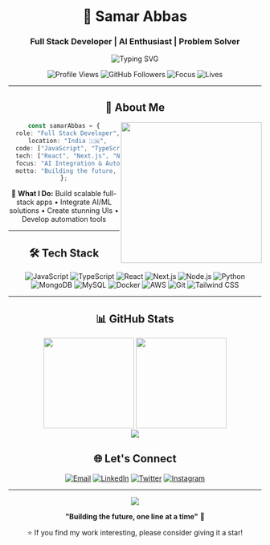 <div align="center">
  
# 🚀 Samar Abbas
### Full Stack Developer | AI Enthusiast | Problem Solver

<img src="https://readme-typing-svg.demolab.com?font=Fira+Code&size=22&duration=3000&pause=1000&color=00D9FF&center=true&vCenter=true&width=600&lines=Hi+%F0%9F%91%8B%2C+I'm+Samar+Abbas;Full+Stack+Developer+%F0%9F%92%BB;Building+Amazing+Digital+Experiences+%E2%9C%A8;AI+%26+Automation+Enthusiast+%F0%9F%A4%96;Let's+Build+Something+Incredible!" alt="Typing SVG" />

<p align="center">
  <img src="https://komarev.com/ghpvc/?username=samar-abbas-786&label=Profile+Views&color=00d9ff&style=flat-square" alt="Profile Views" />
  <img src="https://img.shields.io/github/followers/samar-abbas-786?label=Followers&style=flat-square&color=00d9ff" alt="GitHub Followers" />
  <img src="https://img.shields.io/badge/Focus-Full%20Stack%20Development-00d9ff?style=flat-square" alt="Focus" />
  <img src="https://img.shields.io/badge/Lives-India-00d9ff?style=flat-square" alt="Lives" />
</p>

---

## 🌟 About Me

<img align="right" src="https://user-images.githubusercontent.com/74038190/229223263-cf2e4b07-2615-4f87-9c38-e37600f8381a.gif" width="280"/>

```typescript
const samarAbbas = {
  role: "Full Stack Developer",
  location: "India 🇮🇳",
  code: ["JavaScript", "TypeScript", "Python", "Java", "C++"],
  tech: ["React", "Next.js", "Node.js", "MongoDB"],
  focus: "AI Integration & Automation",
  motto: "Building the future, one line at a time"
};
```

🚀 **What I Do:** Build scalable full-stack apps • Integrate AI/ML solutions • Create stunning UIs • Develop automation tools

---

## 🛠️ Tech Stack

<div align="center">

![JavaScript](https://img.shields.io/badge/JavaScript-F7DF1E?style=for-the-badge&logo=javascript&logoColor=black)
![TypeScript](https://img.shields.io/badge/TypeScript-007ACC?style=for-the-badge&logo=typescript&logoColor=white)
![React](https://img.shields.io/badge/React-20232A?style=for-the-badge&logo=react&logoColor=61DAFB)
![Next.js](https://img.shields.io/badge/Next.js-000000?style=for-the-badge&logo=nextdotjs&logoColor=white)
![Node.js](https://img.shields.io/badge/Node.js-43853D?style=for-the-badge&logo=node.js&logoColor=white)
![Python](https://img.shields.io/badge/Python-3776AB?style=for-the-badge&logo=python&logoColor=white)
![MongoDB](https://img.shields.io/badge/MongoDB-4EA94B?style=for-the-badge&logo=mongodb&logoColor=white)
![MySQL](https://img.shields.io/badge/MySQL-005C84?style=for-the-badge&logo=mysql&logoColor=white)
![Docker](https://img.shields.io/badge/Docker-2496ED?style=for-the-badge&logo=docker&logoColor=white)
![AWS](https://img.shields.io/badge/AWS-232F3E?style=for-the-badge&logo=amazonaws&logoColor=white)
![Git](https://img.shields.io/badge/Git-F05032?style=for-the-badge&logo=git&logoColor=white)
![Tailwind CSS](https://img.shields.io/badge/Tailwind_CSS-38B2AC?style=for-the-badge&logo=tailwind-css&logoColor=white)

</div>

---

## 📊 GitHub Stats

<div align="center">
  <img height="180em" src="https://github-readme-stats.vercel.app/api?username=samar-abbas-786&show_icons=true&theme=tokyonight&hide_border=true&bg_color=0D1117&title_color=00D9FF&icon_color=00D9FF&text_color=C9D1D9"/>
  <img height="180em" src="https://github-readme-stats.vercel.app/api/top-langs/?username=samar-abbas-786&layout=compact&theme=tokyonight&hide_border=true&bg_color=0D1117&title_color=00D9FF&text_color=C9D1D9"/>
</div>

<div align="center">
  <img src="https://github-readme-streak-stats.herokuapp.com/?user=samar-abbas-786&theme=tokyonight&hide_border=true&background=0D1117&stroke=00D9FF&ring=00D9FF&fire=00D9FF&currStreakLabel=00D9FF"/>
</div>



## 🌐 Let's Connect

<div align="center">
  
[![Email](https://img.shields.io/badge/Gmail-D14836?style=for-the-badge&logo=gmail&logoColor=white)](mailto:samarabbas172003@gmail.com)
[![LinkedIn](https://img.shields.io/badge/LinkedIn-0077B5?style=for-the-badge&logo=linkedin&logoColor=white)](https://linkedin.com/in/samar-abbas-a1ab4625a)
[![Twitter](https://img.shields.io/badge/Twitter-1DA1F2?style=for-the-badge&logo=twitter&logoColor=white)](https://twitter.com/samarab65178114)
[![Instagram](https://img.shields.io/badge/Instagram-E4405F?style=for-the-badge&logo=instagram&logoColor=white)](https://instagram.com/samar_abbas_786)

</div>

---

<div align="center">
  <img src="https://capsule-render.vercel.app/api?type=waving&color=gradient&height=80&section=footer"/>
</div>

<div align="center">
  
**"Building the future, one line at a time"** 🚀

⭐ If you find my work interesting, please consider giving it a star!

</div>

</div>
